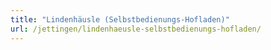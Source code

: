 ```yaml
---
title: "Lindenhäusle (Selbstbedienungs-Hofladen)"
url: /jettingen/lindenhaeusle-selbstbedienungs-hofladen/
---
```

